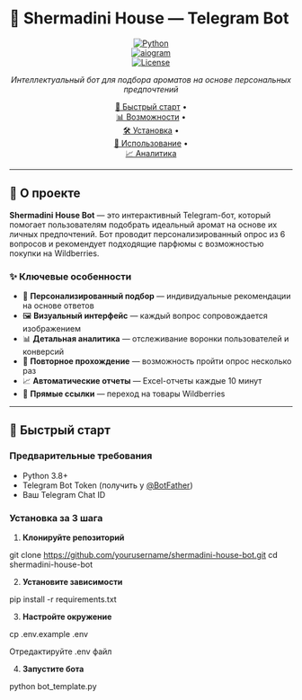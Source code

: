 # 🌸 Shermadini House — Telegram Bot

<div align="center">

[![Python](https://img.shields.io/badge/Python-3.8+-blue.svg)](https://www.python.org/downloads/)  
[![aiogram](https://img.shields.io/badge/aiogram-3.13.1-green.svg)](https://docs.aiogram.dev/)  
[![License](https://img.shields.io/badge/License-MIT-yellow.svg)](LICENSE)

*Интеллектуальный бот для подбора ароматов на основе персональных предпочтений*

[🚀 Быстрый старт](#-быстрый-старт) •  
[📊 Возможности](#-возможности) •  
[🛠 Установка](#-установка) •  
[📱 Использование](#-использование) •  
[📈 Аналитика](#-аналитика)

</div>

---

## 📝 О проекте

**Shermadini House Bot** — это интерактивный Telegram-бот, который помогает пользователям подобрать идеальный аромат на основе их личных предпочтений. Бот проводит персонализированный опрос из 6 вопросов и рекомендует подходящие парфюмы с возможностью покупки на Wildberries.

### ✨ Ключевые особенности

- 🎯 **Персонализированный подбор** — индивидуальные рекомендации на основе ответов  
- 🖼️ **Визуальный интерфейс** — каждый вопрос сопровождается изображением  
- 📊 **Детальная аналитика** — отслеживание воронки пользователей и конверсий  
- 🔄 **Повторное прохождение** — возможность пройти опрос несколько раз  
- 📈 **Автоматические отчеты** — Excel-отчеты каждые 10 минут  
- 🛒 **Прямые ссылки** — переход на товары Wildberries  

---

## 🚀 Быстрый старт

### Предварительные требования

- Python 3.8+  
- Telegram Bot Token (получить у [@BotFather](https://t.me/BotFather))  
- Ваш Telegram Chat ID  

### Установка за 3 шага

1. **Клонируйте репозиторий**  

git clone https://github.com/yourusername/shermadini-house-bot.git
cd shermadini-house-bot

2. **Установите зависимости**  

pip install -r requirements.txt

3. **Настройте окружение**
     
cp .env.example .env

Отредактируйте .env файл

4. **Запустите бота**  

python bot_template.py


